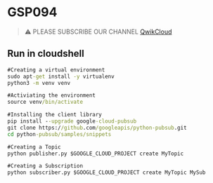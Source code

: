 # GSP094
>⚠️ PLEASE SUBSCRIBE OUR CHANNEL [QwikCloud](https://www.youtube.com/@qwikcloud)
## Run in cloudshell
```cmd
#Creating a virtual environment
sudo apt-get install -y virtualenv
python3 -m venv venv

#Activiating the environment
source venv/bin/activate

#Installing the client library
pip install --upgrade google-cloud-pubsub
git clone https://github.com/googleapis/python-pubsub.git
cd python-pubsub/samples/snippets

#Creating a Topic
python publisher.py $GOOGLE_CLOUD_PROJECT create MyTopic

#Creating a Subscription
python subscriber.py $GOOGLE_CLOUD_PROJECT create MyTopic MySub
```